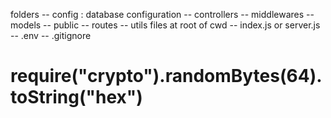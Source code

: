 folders
-- config : database configuration
-- controllers
-- middlewares
-- models
-- public
-- routes
-- utils
files at root of cwd
-- index.js or server.js
-- .env
-- .gitignore

<!-- generate secret keys using crypto -->

# require("crypto").randomBytes(64).toString("hex")
